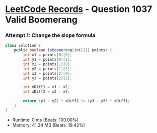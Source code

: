 # [LeetCode Records](../../README.md) - Question 1037 Valid Boomerang

### Attempt 1: Change the slope formula
```java
class Solution {
    public boolean isBoomerang(int[][] points) {
        int x1 = points[0][0];
        int y1 = points[0][1];
        int x2 = points[1][0];
        int y2 = points[1][1];
        int x3 = points[2][0];
        int y3 = points[2][1];

        int xDiff1 = x1 - x2;
        int xDiff2 = x3 - x2;
        
        return (y1 - y2) * xDiff2 != (y3 - y2) * xDiff1;
    }
}
```
- Runtime: 0 ms (Beats: 100.00%)
- Memory: 41.34 MB (Beats: 19.42%)

<br>
